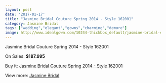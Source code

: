 ```yaml
---
layout: post
date: '2017-01-17'
title: "Jasmine Bridal Couture Spring 2014 - Style 162001"
category: Jasmine Bridal
tags: ["wedding","elegant","gowns","charming","demure"]
image: http://www.idealgown.com/10244-thickbox_default/jasmine-bridal-couture-spring-2014-style-162001.jpg
---
```

Jasmine Bridal Couture Spring 2014 - Style 162001

On Sales: **$187.995**
<a href="https://www.idealgown.com/en/jasmine-bridal/4216-jasmine-bridal-couture-spring-2014-style-162001.html"><amp-img layout="responsive" width="600" height="600" src="//www.idealgown.com/10244-thickbox_default/jasmine-bridal-couture-spring-2014-style-162001.jpg" alt="Jasmine Bridal Couture Spring 2014 - Style 162001 0" /></a>
<a href="https://www.idealgown.com/en/jasmine-bridal/4216-jasmine-bridal-couture-spring-2014-style-162001.html"><amp-img layout="responsive" width="600" height="600" src="//www.idealgown.com/10248-thickbox_default/jasmine-bridal-couture-spring-2014-style-162001.jpg" alt="Jasmine Bridal Couture Spring 2014 - Style 162001 1" /></a>
<a href="https://www.idealgown.com/en/jasmine-bridal/4216-jasmine-bridal-couture-spring-2014-style-162001.html"><amp-img layout="responsive" width="600" height="600" src="//www.idealgown.com/10247-thickbox_default/jasmine-bridal-couture-spring-2014-style-162001.jpg" alt="Jasmine Bridal Couture Spring 2014 - Style 162001 2" /></a>
<a href="https://www.idealgown.com/en/jasmine-bridal/4216-jasmine-bridal-couture-spring-2014-style-162001.html"><amp-img layout="responsive" width="600" height="600" src="//www.idealgown.com/10246-thickbox_default/jasmine-bridal-couture-spring-2014-style-162001.jpg" alt="Jasmine Bridal Couture Spring 2014 - Style 162001 3" /></a>
<a href="https://www.idealgown.com/en/jasmine-bridal/4216-jasmine-bridal-couture-spring-2014-style-162001.html"><amp-img layout="responsive" width="600" height="600" src="//www.idealgown.com/10245-thickbox_default/jasmine-bridal-couture-spring-2014-style-162001.jpg" alt="Jasmine Bridal Couture Spring 2014 - Style 162001 4" /></a>

Buy it: [Jasmine Bridal Couture Spring 2014 - Style 162001](https://www.idealgown.com/en/jasmine-bridal/4216-jasmine-bridal-couture-spring-2014-style-162001.html "Jasmine Bridal Couture Spring 2014 - Style 162001")

View more: [Jasmine Bridal](https://www.idealgown.com/en/50-jasmine-bridal "Jasmine Bridal")